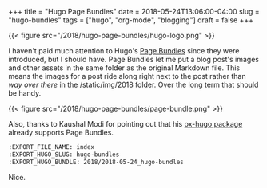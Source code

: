 +++
title = "Hugo Page Bundles"
date = 2018-05-24T13:06:00-04:00
slug = "hugo-bundles"
tags = ["hugo", "org-mode", "blogging"]
draft = false
+++

{{< figure src="/2018/hugo-page-bundles/hugo-logo.png" >}}

I haven't paid much attention to Hugo's [Page Bundles](http://gohugo.io/content-management/page-bundles/) since they were introduced,
but I should have. Page Bundles let me put a blog post's images and other
assets in the same folder as the original Markdown file. This means the images
for a post ride along right next to the post rather than _way over there_ in the
/static/img/2018 folder. Over the long term that should be handy.

{{< figure src="/2018/hugo-page-bundles/page-bundle.png" >}}

Also, thanks to Kaushal Modi for pointing out that his [ox-hugo package](https://github.com/kaushalmodi/ox-hugo/) already supports
Page Bundles.

```org
:EXPORT_FILE_NAME: index
:EXPORT_HUGO_SLUG: hugo-bundles
:EXPORT_HUGO_BUNDLE: 2018/2018-05-24_hugo-bundles
```

Nice.
